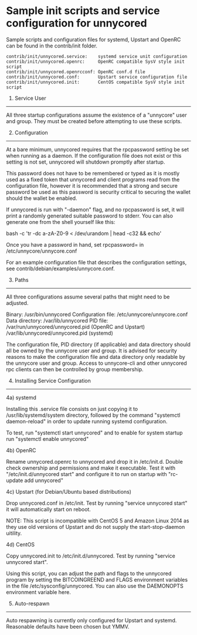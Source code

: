 Sample init scripts and service configuration for unnycored
==========================================================

Sample scripts and configuration files for systemd, Upstart and OpenRC
can be found in the contrib/init folder.

    contrib/init/unnycored.service:    systemd service unit configuration
    contrib/init/unnycored.openrc:     OpenRC compatible SysV style init script
    contrib/init/unnycored.openrcconf: OpenRC conf.d file
    contrib/init/unnycored.conf:       Upstart service configuration file
    contrib/init/unnycored.init:       CentOS compatible SysV style init script

1. Service User
---------------------------------

All three startup configurations assume the existence of a "unnycore" user
and group.  They must be created before attempting to use these scripts.

2. Configuration
---------------------------------

At a bare minimum, unnycored requires that the rpcpassword setting be set
when running as a daemon.  If the configuration file does not exist or this
setting is not set, unnycored will shutdown promptly after startup.

This password does not have to be remembered or typed as it is mostly used
as a fixed token that unnycored and client programs read from the configuration
file, however it is recommended that a strong and secure password be used
as this password is security critical to securing the wallet should the
wallet be enabled.

If unnycored is run with "-daemon" flag, and no rpcpassword is set, it will
print a randomly generated suitable password to stderr.  You can also
generate one from the shell yourself like this:

bash -c 'tr -dc a-zA-Z0-9 < /dev/urandom | head -c32 && echo'

Once you have a password in hand, set rpcpassword= in /etc/unnycore/unnycore.conf

For an example configuration file that describes the configuration settings,
see contrib/debian/examples/unnycore.conf.

3. Paths
---------------------------------

All three configurations assume several paths that might need to be adjusted.

Binary:              /usr/bin/unnycored
Configuration file:  /etc/unnycore/unnycore.conf
Data directory:      /var/lib/unnycored
PID file:            /var/run/unnycored/unnycored.pid (OpenRC and Upstart)
                     /var/lib/unnycored/unnycored.pid (systemd)

The configuration file, PID directory (if applicable) and data directory
should all be owned by the unnycore user and group.  It is advised for security
reasons to make the configuration file and data directory only readable by the
unnycore user and group.  Access to unnycore-cli and other unnycored rpc clients
can then be controlled by group membership.

4. Installing Service Configuration
-----------------------------------

4a) systemd

Installing this .service file consists on just copying it to
/usr/lib/systemd/system directory, followed by the command
"systemctl daemon-reload" in order to update running systemd configuration.

To test, run "systemctl start unnycored" and to enable for system startup run
"systemctl enable unnycored"

4b) OpenRC

Rename unnycored.openrc to unnycored and drop it in /etc/init.d.  Double
check ownership and permissions and make it executable.  Test it with
"/etc/init.d/unnycored start" and configure it to run on startup with
"rc-update add unnycored"

4c) Upstart (for Debian/Ubuntu based distributions)

Drop unnycored.conf in /etc/init.  Test by running "service unnycored start"
it will automatically start on reboot.

NOTE: This script is incompatible with CentOS 5 and Amazon Linux 2014 as they
use old versions of Upstart and do not supply the start-stop-daemon uitility.

4d) CentOS

Copy unnycored.init to /etc/init.d/unnycored. Test by running "service unnycored start".

Using this script, you can adjust the path and flags to the unnycored program by
setting the BITCOINGREEND and FLAGS environment variables in the file
/etc/sysconfig/unnycored. You can also use the DAEMONOPTS environment variable here.

5. Auto-respawn
-----------------------------------

Auto respawning is currently only configured for Upstart and systemd.
Reasonable defaults have been chosen but YMMV.
